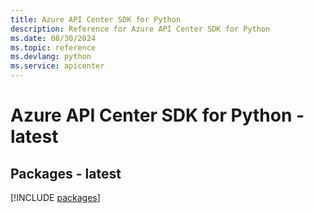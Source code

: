 ```yaml
---
title: Azure API Center SDK for Python
description: Reference for Azure API Center SDK for Python
ms.date: 08/30/2024
ms.topic: reference
ms.devlang: python
ms.service: apicenter
---
```

# Azure API Center SDK for Python - latest
## Packages - latest
[!INCLUDE [packages](api-center-index.md)]